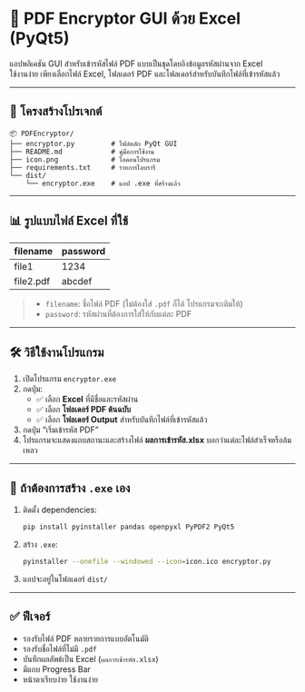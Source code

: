 
# 🔐 PDF Encryptor GUI ด้วย Excel (PyQt5)

แอปพลิเคชัน GUI สำหรับเข้ารหัสไฟล์ PDF แบบเป็นชุดโดยอิงข้อมูลรหัสผ่านจาก Excel  
ใช้งานง่าย เพียงเลือกไฟล์ Excel, โฟลเดอร์ PDF และโฟลเดอร์สำหรับบันทึกไฟล์ที่เข้ารหัสแล้ว

---

## 📁 โครงสร้างโปรเจกต์

```
📦 PDFEncryptor/
├── encryptor.py         # ไฟล์หลัก PyQt GUI
├── README.md            # คู่มือการใช้งาน
├── icon.png             # ไอคอนโปรแกรม
├── requirements.txt     # รายการไลบรารี
└── dist/
    └── encryptor.exe    # แอป .exe ที่สร้างแล้ว
```

---

## 📊 รูปแบบไฟล์ Excel ที่ใช้

| filename  | password  |
|-----------|-----------|
| file1     | 1234      |
| file2.pdf | abcdef    |

> - `filename`: ชื่อไฟล์ PDF (ไม่ต้องใส่ `.pdf` ก็ได้ โปรแกรมจะเติมให้)
> - `password`: รหัสผ่านที่ต้องการใส่ให้กับแต่ละ PDF

---

## 🛠 วิธีใช้งานโปรแกรม

1. เปิดโปรแกรม `encryptor.exe`
2. กดปุ่ม:
   - ✅ เลือก **Excel** ที่มีชื่อและรหัสผ่าน
   - ✅ เลือก **โฟลเดอร์ PDF ต้นฉบับ**
   - ✅ เลือก **โฟลเดอร์ Output** สำหรับบันทึกไฟล์ที่เข้ารหัสแล้ว
3. กดปุ่ม “เริ่มเข้ารหัส PDF”
4. โปรแกรมจะแสดงแถบสถานะและสร้างไฟล์ **ผลการเข้ารหัส.xlsx** บอกว่าแต่ละไฟล์สำเร็จหรือล้มเหลว

---

## 🧪 ถ้าต้องการสร้าง `.exe` เอง

1. ติดตั้ง dependencies:
   ```bash
   pip install pyinstaller pandas openpyxl PyPDF2 PyQt5
   ```

2. สร้าง `.exe`:
   ```bash
   pyinstaller --onefile --windowed --icon=icon.ico encryptor.py
   ```

3. แอปจะอยู่ในโฟลเดอร์ `dist/`

---

## ✅ ฟีเจอร์

- รองรับไฟล์ PDF หลายรายการแบบอัตโนมัติ
- รองรับชื่อไฟล์ที่ไม่มี `.pdf`
- บันทึกผลลัพธ์เป็น Excel (`ผลการเข้ารหัส.xlsx`)
- มีแถบ Progress Bar
- หน้าตาเรียบง่าย ใช้งานง่าย
